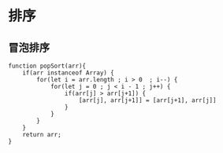 # 排序


## 冒泡排序

    function popSort(arr){
        if(arr instanceof Array) {
            for(let i = arr.length ; i > 0  ; i--) {
                for(let j = 0 ; j < i - 1 ; j++) {
                    if(arr[j] > arr[j+1]) {
                        [arr[j], arr[j+1]] = [arr[j+1], arr[j]]
                    }
                }
            }
        }
        return arr;
    }
    
